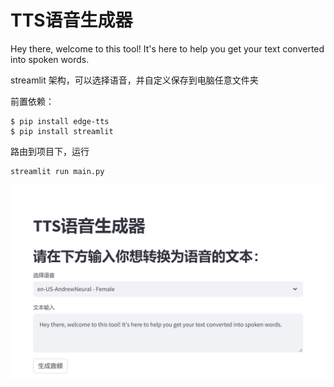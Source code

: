 # TTS语音生成器
 Hey there, welcome to this tool! It's here to help you get your text converted into spoken words.

streamlit 架构，可以选择语音，并自定义保存到电脑任意文件夹

前置依赖：
```
$ pip install edge-tts
$ pip install streamlit

```
路由到项目下，运行
```
streamlit run main.py 
```
![content.png](content.png)